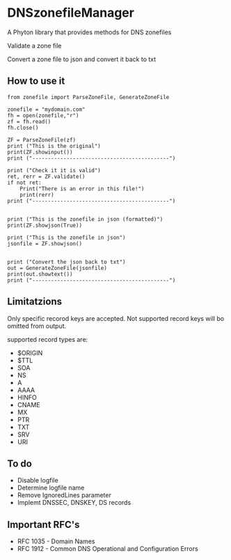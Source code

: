 # DNSzonefileManager
A Phyton library that provides methods for DNS zonefiles

Validate a zone file

Convert a zone file to json and convert it back to txt



## How to use it


```
from zonefile import ParseZoneFile, GenerateZoneFile

zonefile = "mydomain.com"
fh = open(zonefile,"r")
zf = fh.read()
fh.close()

ZF = ParseZoneFile(zf)
print ("This is the original")
print(ZF.showinput())
print ("--------------------------------------------")

print ("Check it it is valid")
ret, rerr = ZF.validate()
if not ret:
    Print("There is an error in this file!")
    print(rerr)
print ("--------------------------------------------")


print ("This is the zonefile in json (formatted)")
print(ZF.showjson(True))

print ("This is the zonefile in json")
jsonfile = ZF.showjson()


print ("Convert the json back to txt")
out = GenerateZoneFile(jsonfile)
print(out.showtext()) 
print ("--------------------------------------------")
```

## Limitatzions

Only specific recorod keys are accepted.
Not supported record keys will bo omitted from output.

supported record types are:
- $ORIGIN
- $TTL
- SOA
- NS
- A
- AAAA
- HINFO
- CNAME
- MX
- PTR
- TXT
- SRV
- URI


## To do

- Disable logfile
- Determine logfile name
- Remove IgnoredLines parameter
- Implemt DNSSEC, DNSKEY, DS records


## Important RFC's

- RFC 1035 - Domain Names
- RFC 1912 - Common DNS Operational and Configuration Errors
